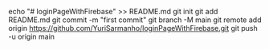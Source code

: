 echo "# loginPageWithFirebase" >> README.md
git init
git add README.md
git commit -m "first commit"
git branch -M main
git remote add origin https://github.com/YuriSarmanho/loginPageWithFirebase.git
git push -u origin main